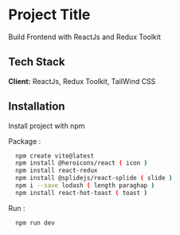 
# Project Title

Build Frontend with ReactJs and Redux Toolkit



## Tech Stack

**Client:** ReactJs, Redux Toolkit, TailWind CSS


## Installation

Install project with npm 

Package : 
```bash
  npm create vite@latest
  npm install @heroicons/react ( icon )
  npm install react-redux
  npm install @splidejs/react-splide ( slide )
  npm i --save lodash ( length paraghap )
  npm install react-hot-toast ( toast )
```
Run :
```bash
  npm run dev
```
